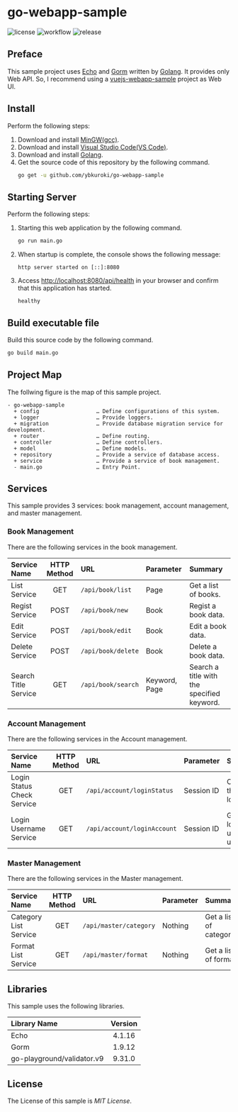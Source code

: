 # go-webapp-sample

![license](https://img.shields.io/github/license/ybkuroki/go-webapp-sample?style=for-the-badge)
![workflow](https://img.shields.io/github/workflow/status/ybkuroki/go-webapp-sample/check?label=check&style=for-the-badge&logo=github)
![release](https://img.shields.io/github/release/ybkuroki/go-webapp-sample?style=for-the-badge&logo=github)

## Preface
This sample project uses [Echo](https://echo.labstack.com/) and [Gorm](https://gorm.io/) written by [Golang](https://golang.org/). It provides only Web API. So, I recommend using a [vuejs-webapp-sample](https://github.com/ybkuroki/vuejs-webapp-sample) project as Web UI.

## Install
Perform the following steps:
1. Download and install [MinGW(gcc)](https://sourceforge.net/projects/mingw-w64/files/?source=navbar).
1. Download and install [Visual Studio Code(VS Code)](https://code.visualstudio.com/).
1. Download and install [Golang](https://golang.org/).
1. Get the source code of this repository by the following command.
    ```bash
    go get -u github.com/ybkuroki/go-webapp-sample
    ```

## Starting Server
Perform the following steps:
1. Starting this web application by the following command.
    ```bash
    go run main.go
    ```
1. When startup is complete, the console shows the following message:
    ```
    http server started on [::]:8080
    ```
1. Access [http://localhost:8080/api/health](http://localhost:8080/api/health) in your browser and confirm that this application has started.
    ```
    healthy
    ```

## Build executable file
Build this source code by the following command.
```bash
go build main.go
```

## Project Map
The follwing figure is the map of this sample project.

```
- go-webapp-sample
  + config                  … Define configurations of this system.
  + logger                  … Provide loggers.
  + migration               … Provide database migration service for development.
  + router                  … Define routing.
  + controller              … Define controllers.
  + model                   … Define models.
  + repository              … Provide a service of database access.
  + service                 … Provide a service of book management.
  - main.go                 … Entry Point.
```

## Services
This sample provides 3 services: book management, account management, and master management.

### Book Management
There are the following services in the book management.

|Service Name|HTTP Method|URL|Parameter|Summary|
|:---|:---:|:---|:---|:---|
|List Service|GET|``/api/book/list``|Page|Get a list of books.|
|Regist Service|POST|``/api/book/new``|Book|Regist a book data.|
|Edit Service|POST|``/api/book/edit``|Book|Edit a book data.|
|Delete Service|POST|``/api/book/delete``|Book|Delete a book data.|
|Search Title Service|GET|``/api/book/search``|Keyword, Page|Search a title with  the specified keyword.|

### Account Management
There are the following services in the Account management.

|Service Name|HTTP Method|URL|Parameter|Summary|
|:---|:---:|:---|:---|:---|
|Login Status Check Service|GET|``/api/account/loginStatus``|Session ID|Check if the user is logged in.|
|Login Username Service|GET|``/api/account/loginAccount``|Session ID|Get the login user's username.|

### Master Management
There are the following services in the Master management.

|Service Name|HTTP Method|URL|Parameter|Summary|
|:---|:---:|:---|:---|:---|
|Category List Service|GET|``/api/master/category``|Nothing|Get a list of categories.|
|Format List Service|GET|``/api/master/format``|Nothing|Get a list of formats.|

## Libraries
This sample uses the following libraries.

|Library Name|Version|
|:---|:---:|
|Echo|4.1.16|
|Gorm|1.9.12|
|go-playground/validator.v9|9.31.0|

## License
The License of this sample is *MIT License*.
